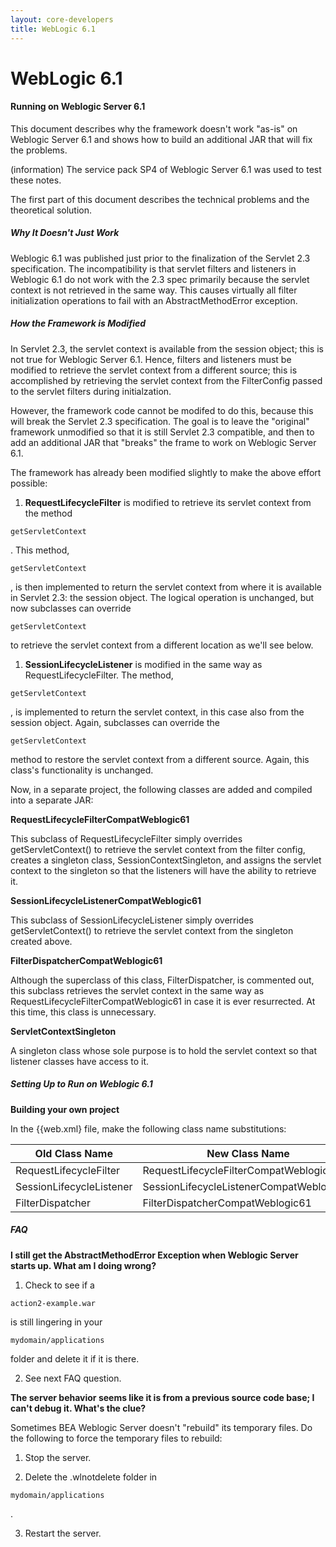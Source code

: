 ```yaml
---
layout: core-developers
title: WebLogic 6.1
---
```


# WebLogic 6.1

#### Running on Weblogic Server 6\.1

This document describes why the framework doesn't work "as\-is" on Weblogic Server 6\.1 and shows how to build an additional JAR that will fix the problems\.

(information) The service pack SP4 of Weblogic Server 6\.1 was used to test these notes\.

The first part of this document describes the technical problems and the theoretical solution\.

##### Why It Doesn't Just Work

Weblogic 6\.1 was published just prior to the finalization of the Servlet 2\.3 specification\. The incompatibility is that servlet filters and listeners in Weblogic 6\.1 do not work with the 2\.3 spec primarily because the servlet context is not retrieved in the same way\.  This causes virtually all filter initialization operations to fail with an AbstractMethodError exception\.

##### How the Framework is Modified

In Servlet 2\.3, the servlet context is available from the session object; this is not true for Weblogic Server 6\.1\. Hence, filters and listeners must be modified to retrieve the servlet context from a different source; this is accomplished by retrieving the servlet context from the FilterConfig passed to the servlet filters during initialzation\.

However, the framework code cannot be modifed to do this, because this will break the Servlet 2\.3 specification\.  The goal is to leave the "original" framework unmodified so that it is still Servlet 2\.3 compatible, and then to add an additional JAR that "breaks" the frame to work on Weblogic Server 6\.1\.

The framework has already been modified slightly to make the above effort possible:

1. **RequestLifecycleFilter** is modified to retrieve its servlet context from the method 

~~~~~~~
getServletContext
~~~~~~~
. This method, 

~~~~~~~
getServletContext
~~~~~~~
, is then implemented to return the servlet context from where it is available in Servlet 2.3: the session object. The logical operation is unchanged, but now subclasses can override 

~~~~~~~
getServletContext
~~~~~~~
 to retrieve the servlet context from a different location as we'll see below.

1. **SessionLifecycleListener** is modified in the same way as RequestLifecycleFilter. The method, 

~~~~~~~
getServletContext
~~~~~~~
, is implemented to return the servlet context, in this case also from the session object. Again, subclasses can override the 

~~~~~~~
getServletContext
~~~~~~~
 method to restore the servlet context from a different source. Again, this class's functionality is unchanged.

Now, in a separate project, the following classes are added and compiled into a separate JAR:

__RequestLifecycleFilterCompatWeblogic61__

This subclass of RequestLifecycleFilter simply overrides getServletContext() to retrieve the servlet context from the filter config, creates a singleton class, SessionContextSingleton, and assigns the servlet context to the singleton so that the listeners will have the ability to retrieve it\.

__SessionLifecycleListenerCompatWeblogic61__

This subclass of SessionLifecycleListener simply overrides getServletContext() to retrieve the servlet context from the singleton created above\.

__FilterDispatcherCompatWeblogic61__

Although the superclass of this class, FilterDispatcher, is commented out, this subclass retrieves the servlet context in the same way as RequestLifecycleFilterCompatWeblogic61 in case it is ever resurrected\. At this time, this class is unnecessary\.

__ServletContextSingleton__

A singleton class whose sole purpose is to hold the servlet context so that listener classes have access to it\.

##### Setting Up to Run on Weblogic 6\.1

__Building your own project__

In the \{\{web\.xml\} file, make the following class name substitutions:

| Old Class Name | New Class Name |
|----------------|----------------|
| RequestLifecycleFilter | RequestLifecycleFilterCompatWeblogic61 |
| SessionLifecycleListener | SessionLifecycleListenerCompatWeblogic61 |
| FilterDispatcher | FilterDispatcherCompatWeblogic61 |

##### FAQ

__I still get the AbstractMethodError Exception when Weblogic Server starts up\.  What am I doing wrong?__

1. Check to see if a 

~~~~~~~
action2-example.war
~~~~~~~
 is still lingering in your 

~~~~~~~
mydomain/applications
~~~~~~~
 folder and delete it if it is there.

2. See next FAQ question.

__The server behavior seems like it is from a previous source code base; I can't debug it\.  What's the clue?__

Sometimes BEA Weblogic Server doesn't "rebuild" its temporary files\.  Do the following to force the temporary files to rebuild:

1. Stop the server.

2. Delete the .wlnotdelete folder in 

~~~~~~~
mydomain/applications
~~~~~~~
.

3. Restart the server.
